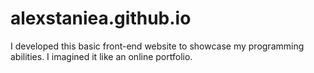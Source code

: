 # alexstaniea.github.io

I developed this basic front-end website to showcase my programming abilities. 
I imagined it like an online portfolio.
